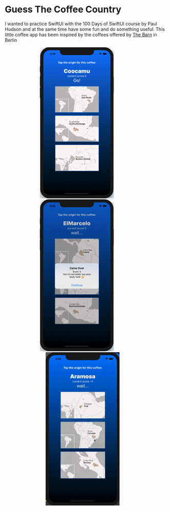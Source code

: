 
# Guess The Coffee Country

I wanted to practice SwiftUI with the 100 Days of SwiftUI course by Paul Hudson and at the same time have some fun and do something useful.
This little coffee app has been inspired by the coffees offered by [The Barn](https://thebarn.de/pages/coffee-card-archive) in Berlin

<p align="center">
  <img src="/assets/GuessTheCoffeeCountry1.png" width="230"  title="Coffee Brewing Ratios">&nbsp;&nbsp;&nbsp;&nbsp;&nbsp;&nbsp;&nbsp;&nbsp;&nbsp;&nbsp;&nbsp;&nbsp;&nbsp;&nbsp;
    <img src="/assets/GuessTheCoffeeCountry2.png" width="230"  title="Coffee Brewing Ratios">&nbsp;&nbsp;&nbsp;&nbsp;&nbsp;&nbsp;&nbsp;&nbsp;&nbsp;&nbsp;&nbsp;&nbsp;&nbsp;&nbsp;
  <img src="/assets/GuessTheCoffeeCountry.gif" width="230"  title="Coffee Brewing Ratios">&nbsp;&nbsp;&nbsp;&nbsp;&nbsp;
</p>

